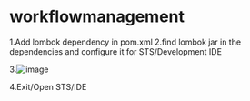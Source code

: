 # workflowmanagement
1.Add lombok dependency in pom.xml
2.find lombok jar in the dependencies and configure it for STS/Development IDE

3.![image](https://github.com/MadhuraChoukanavar/workflowmanagement/assets/114162076/44994e03-6d39-4a02-8fac-cbf3c9f69c23)

4.Exit/Open STS/IDE
